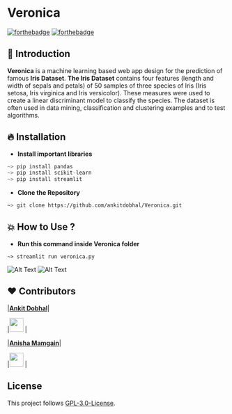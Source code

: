 # Veronica
[![forthebadge](https://forthebadge.com/images/badges/built-with-love.svg)](https://forthebadge.com)
[![forthebadge](https://forthebadge.com/images/badges/made-with-python.svg)](https://forthebadge.com)

## 📌 Introduction
**Veronica** is a machine learning based web app design for the prediction of famous **Iris Dataset**. **The Iris Dataset** contains four features (length and width of sepals and petals) of 50 samples of three species of Iris (Iris setosa, Iris virginica and Iris versicolor). These measures were used to create a linear discriminant model to classify the species. The dataset is often used in data mining, classification and clustering examples and to test algorithms.

## :fire: Installation
- **Install important libraries**
```python
~> pip install pandas
~> pip install scikit-learn
~> pip install streamlit
```
- **Clone the Repository** 
```bash
~> git clone https://github.com/ankitdobhal/Veronica.git
```
## 💥 How to Use ?
- **Run this command inside Veronica folder**
```python3
~> streamlit run veronica.py
```
![Alt Text](https://dev-to-uploads.s3.amazonaws.com/i/sxjj6grikk67aku3pj27.png)
![Alt Text](https://dev-to-uploads.s3.amazonaws.com/i/kp5zie1glwzdtnd1ib9s.png)

## ❤️ Contributors
|**[Ankit Dobhal](https://github.com/ankitdobhal)**|

|<a href="https://www.linkedin.com/in/ankit-dobhal-aa237015b/"><img src="https://mpng.subpng.com/20180324/vhe/kisspng-linkedin-computer-icons-logo-social-networking-ser-facebook-5ab6ebfe5f5397.2333748215219374063905.jpg" width="32px" height="32px"></a> |


|**[Anisha Mamgain](https://github.com/anisha282000)**|

|<a href="https://www.linkedin.com/in/anisha-mamgain-06b148193/"><img src="https://mpng.subpng.com/20180324/vhe/kisspng-linkedin-computer-icons-logo-social-networking-ser-facebook-5ab6ebfe5f5397.2333748215219374063905.jpg" width="32px" height="32px"></a> |

## License
This project follows [GPL-3.0-License](LICENSE).